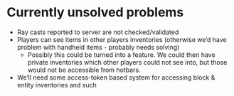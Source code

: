 # Currently unsolved problems

- Ray casts reported to server are not checked/validated
- Players can see items in other players inventories (otherwise we’d have problem with handheld items - probably needs solving)
  - Possibly this could be turned into a feature. We could then have private inventories which other players could not see into, but those would not be accessible from hotbars.
- We’ll need some access-token based system for accessing block & entity inventories and such